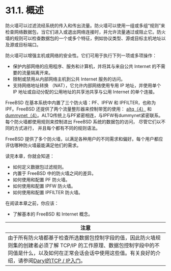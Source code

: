 # 31.1. 概述

防火墙可以过滤流经系统的传入和传出流量。防火墙可以使用一组或多组“规则”来检查网络数据包，当它们进入或退出网络连接时，并允许流量通过或阻止它。防火墙的规则可以检查数据包的一个或多个特征，例如协议类型、源或目标主机地址以及源或目标端口。

防火墙可以增强主机或网络的安全性。它们可用于执行下列一项或多项操作：

- 保护内部网络的应用程序、服务和计算机，并将其与来自公共 Internet 的不需要的流量隔离开来。
- 限制或禁用从内部网络主机到公共 Internet 服务的访问。
- 支持网络地址转换 （NAT），它允许内部网络使用专用 IP 地址，并使用单个 IP 地址或自动分配的公用地址的共享池共享与公用 Internet 的单个连接。

FreeBSD 在基本系统中内置了三个防火墙：PF、IPFW 和 IPFILTER，也称为 IPF。FreeBSD 还提供了两个流量整形器来控制带宽的使用： [altq（4）](https://www.freebsd.org/cgi/man.cgi?query=altq&sektion=4&format=html) 和 [dummynet（4）](https://www.freebsd.org/cgi/man.cgi?query=dummynet&sektion=4&format=html)。ALTQ传统上与PF紧密相连，与IPFW有dummynet紧密联系。每个防火墙都使用规则来控制进出 FreeBSD 系统的数据包的访问， 尽管它们以不同的方式进行， 并且每个都有不同的规则语法。

FreeBSD 提供了多个防火墙，以满足各种用户的不同需求和偏好。每个用户都应评估哪种防火墙最能满足他们的需求。

读完本章，你就会知道：

- 如何定义数据包过滤规则。
- 内置于 FreeBSD 中的防火墙之间的差异。
- 如何使用和配置 PF 防火墙。
- 如何使用和配置 IPFW 防火墙。
- 如何使用和配置 IPFILTER 防火墙。

在阅读本章之前，你应该：

- 了解基本的 FreeBSD 和 Internet 概念。

| 注意                                                         |
| ------------------------------------------------------------ |
| 由于所有防火墙都基于检查所选数据包控制字段的值，因此防火墙规则集的创建者必须了解 TCP/IP 的工作原理、数据包控制字段中的不同值是什么，以及如何在正常会话会话中使用这些值。有关良好的介绍，请参阅[Daryl的TCP / IP入门](http://www.ipprimer.com/)。 |

